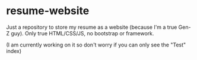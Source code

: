 # resume-website
Just a repository to store my resume as a website (because I'm a true Gen-Z guy).
Only true HTML/CSS/JS, no bootstrap or framework.

(I am currently working on it so don't worry if you can only see the "Test" index)